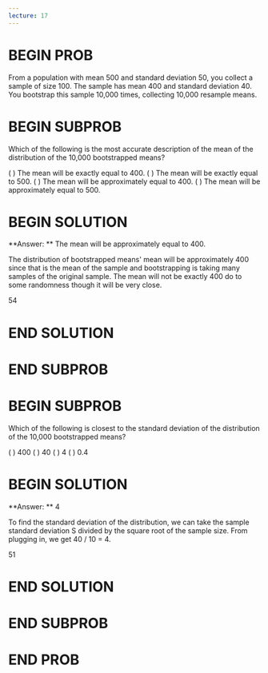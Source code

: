 ```yaml
---
lecture: 17
---
```


# BEGIN PROB

From a population with mean 500 and standard deviation 50, you collect a sample of size 100. The sample has mean 400 and standard deviation 40. You bootstrap this sample 10,000 times, collecting 10,000 resample means.

# BEGIN SUBPROB

Which of the following is the most accurate description of the mean of the distribution of the 10,000 bootstrapped means?

( ) The mean will be exactly equal to 400.
( ) The mean will be exactly equal to 500.
( ) The mean will be approximately equal to 400.
( ) The mean will be approximately equal to 500.
# BEGIN SOLUTION

**Answer: ** The mean will be approximately equal to 400.

The distribution of bootstrapped means' mean will be approximately 400 since that is the mean
of the sample and bootstrapping is taking many samples of the original sample. The mean will not be exactly 400 do to some
randomness though it will be very close. 

<average>54</average>
# END SOLUTION

# END SUBPROB

# BEGIN SUBPROB

Which of the following is closest to the standard deviation of the distribution of the 10,000 bootstrapped means?

( ) 400
( ) 40
( ) 4
( ) 0.4
# BEGIN SOLUTION

**Answer: ** 4

To find the standard deviation of the distribution, we can take the sample standard deviation S divided by the square root of
the sample size. From plugging in, we get 40 / 10 = 4. 

<average>51</average>
# END SOLUTION

# END SUBPROB

# END PROB
